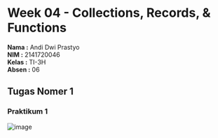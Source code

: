 # Week 04 - Collections, Records, & Functions

**Nama :** Andi Dwi Prastyo<br>
**NIM :** 2141720046<br>
**Kelas :** TI-3H<br>
**Absen :** 06

## Tugas Nomer 1

### Praktikum 1

![image](./docs/img/p1l1.png)